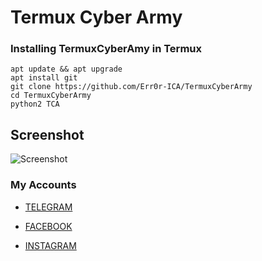 
# Termux Cyber Army

### Installing TermuxCyberAmy in Termux
```
apt update && apt upgrade
apt install git
git clone https://github.com/Err0r-ICA/TermuxCyberArmy
cd TermuxCyberArmy
python2 TCA
```

## Screenshot 
![Screenshot](https://i.postimg.cc/5bm2Jt5X/Screenshot-20200425-140723-Termux.jpg) 

### My Accounts

* [TELEGRAM](https://t.me/kalit3rmux)

* [FACEBOOK](https://www.facebook.com/termuxxhacking)

* [INSTAGRAM](https://instagram.com/termux_hacking)
